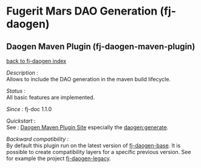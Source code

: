 # Fugerit Mars DAO Generation (fj-daogen)

## Daogen Maven Plugin (fj-daogen-maven-plugin)

[back to fj-daogen index](../README.md)  

*Description* :  
Allows to include the DAO generation in the maven build lifecycle.

*Status* :  
All basic features are implemented.

*Since* : fj-doc 1.1.0
    
*Quickstart* :  
See : [Daogen Maven Plugin Site](https://docs.fugerit.org/data/java/site/fj-daogen-maven-plugin/plugin-info.html)
especially the [daogen:generate](https://docs.fugerit.org/data/java/site/fj-daogen-maven-plugin/generate-mojo.html).

*Backward compatibility* :  
By default this plugin run on the latest version of [fj-daogen-base](../fj-daogen-base/README.md). It is possible to create compatibility layers for a specific previous version. See for example the project [fj-daogen-legacy](https://github.com/fugerit-org/fj-daogen-legacy).
